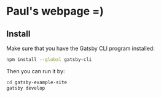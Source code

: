 # Paul's webpage =)

## Install

Make sure that you have the Gatsby CLI program installed:
```sh
npm install --global gatsby-cli
```

Then you can run it by:
```sh
cd gatsby-example-site
gatsby develop
```


